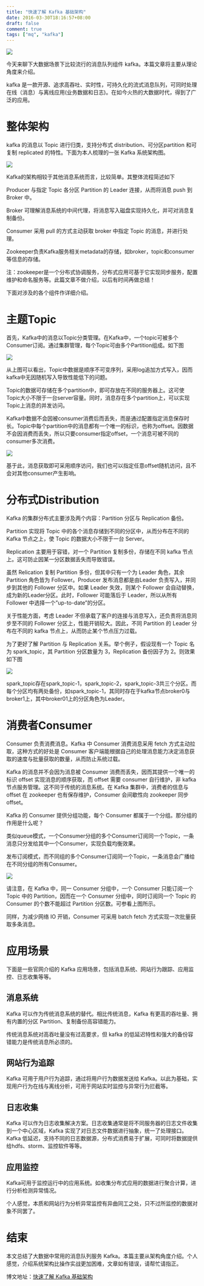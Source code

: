 ```yaml
---
title: "快速了解 Kafka 基础架构"
date: 2016-03-30T18:16:57+08:00
draft: false
comment: true
tags: ["mq", "kafka"]
---
```


![](https://cdn.jsdelivr.net/gh/poloxue/images@2016-03/2016-03-30-introduce-kafka-architecture-06.png)

今天来聊下大数据场景下比较流行的消息队列组件 kafka。本篇文章将主要从理论角度来介绍。

kafka 是一款开源、追求高吞吐、实时性，可持久化的流式消息队列，可同时处理在线（消息）与离线应用(业务数据和日志)。在如今火热的大数据时代，得到了广泛的应用。

# 整体架构

kafka 的消息以 Topic 进行归类，支持分布式 distribution、可分区partition 和可复制 replicated 的特性。下面为本人梳理的一张 Kafka 系统架构图。

![](https://cdn.jsdelivr.net/gh/poloxue/images@2016-03/2016-03-30-introduce-kafka-architecture-01-v1.png)

Kafka的架构相较于其他消息系统而言，比较简单。其整体流程简述如下

Producer 与指定 Topic 各分区 Partition 的 Leader 连接，从而将消息 push 到 Broker 中。

Broker 可理解消息系统的中间代理，将消息写入磁盘实现持久化，并可对消息复制备份。

Consumer 采用 pull 的方式主动获取 broker 中指定 Topic 的消息，并进行处理。

Zookeeper负责Kafka服务相关metadata的存储，如broker，topic和consumer等信息的存储。

注：zookeeper是一个分布式协调服务，分布式应用可基于它实现同步服务，配置维护和命名服务等。此篇文章不做介绍，以后有时间再做总结！

下面对涉及的各个组件作详细介绍。

# 主题Topic

首先，Kafka中的消息以Topic分类管理。在Kafka中，一个topic可被多个Consumer订阅。通过集群管理，每个Topic可由多个Partition组成。如下图

![](https://cdn.jsdelivr.net/gh/poloxue/images@2016-03/2016-03-30-introduce-kafka-architecture-02.png)

从上图可以看出，Topic中数据是顺序不可变序列，采用log追加方式写入，因而kafka中无因随机写入导致性能低下的问题。

Topic的数据可存储在多个partition中，即可存放在不同的服务器上。这可使Topic大小不限于一台server容量。同时，消息存在多个partition上，可以实现Topic上消息的并发访问。

Kafka中数据不会因被consumer消费后而丢失，而是通过配置指定消息保存时长。Topic中每个partition中的消息都有一个唯一的标识，也称为offset。因数据不会因消费而丢失，所以只要consumer指定offset，一个消息可被不同的consumer多次消费。

![](https://cdn.jsdelivr.net/gh/poloxue/images@2016-03/2016-03-30-introduce-kafka-architecture-03.png)

基于此，消息获取即可采用顺序访问，我们也可以指定任意offset随机访问，且不会对其他consumer产生影响。

# 分布式Distribution

Kafka 的集群分布式主要涉及两个内容：Partition 分区与 Replication 备份。

Partition 实现将 Topic 中的各个消息存储到不同的分区中，从而分布在不同的 Kafka 节点之上，使 Topic 的数据大小不限于一台 Server。

Replication 主要用于容错，对一个 Partition 复制多份，存储在不同 kafka 节点上。这可防止因某一分区数据丢失而导致错误。

虽然 Relication 复制 Partition 多份，但其中只有一个为 Leader 角色，其余 Partition 角色皆为 Follower。Producer 发布消息都是由Leader 负责写入，并同步到其他的 Follower 分区中。如果 Leader 失效，则某个 Follower 会自动替换，成为新的Leader分区。此时，Follower 可能落后于 Leader，所以从所有 Follower 中选择一个”up-to-date”的分区。

关于性能方面，考虑 Leader 不但承载了客户的连接与消息写入，还负责将消息同步至不同的 Follower 分区上，性能开销较大。因此，不同 Partition 的 Leader 分布在不同的 kafka 节点上，从而防止某个节点压力过载。

为了更好了解 Partition 与 Replication 关系。举个例子，假设现有一个 Topic 名为 spark_topic，其 Partition 分区数量为 3，Replication 备份因子为 2。则效果如下图


![](https://cdn.jsdelivr.net/gh/poloxue/images@2016-03/2016-03-30-introduce-kafka-architecture-04.png)

spark_topic存在spark_topic-1，spark_topic-2，spark_topic-3共三个分区。而每个分区均有两处备份，如spark_topic-1，其同时存在于kafka节点broker0与broker1上，其中broker01上的分区角色为Leader。

# 消费者Consumer

Consumer 负责消费消息。Kafka 中 Consumer 消费消息采用 fetch 方式主动拉取，这种方式的好处是 Consumer 客户端能根据自己的处理消息能力决定消息获取的速度与批量获取的数量，从而防止系统过载。

Kafka 的消息并不会因为消息被 Consumer 消费而丢失，因而其提供一个唯一的标识 offset 实现消息的顺序获取，而 offset 需要 consumer 自行维护，非 kafka 节点服务管理。这不同于传统的消息系统。在 Kafka 集群中，消费者的信息与 offset 在 zookeeper 也有保存维护，Consumer 会间歇性向 zookeeper 同步 offset。

Kafka 的 Consumer 提供分组功能，每个 Consumer 都属于一个分组。那分组的作用是什么呢？

类似queue模式，一个Consumer分组的多个Consumer订阅同一个Topic，一条消息只分发给其中一个Consumer，实现负载均衡效果。

发布订阅模式，而不同组的多个Consumer订阅同一个Topic，一条消息会广播给在不同分组的所有Consumer。

![](https://cdn.jsdelivr.net/gh/poloxue/images@2016-03/2016-03-30-introduce-kafka-architecture-05.png)

请注意，在 Kafka 中，同一 Consumer 分组中，一个 Consumer 只能订阅一个 Topic 中的 Partition，因而在一个 Consumer 分组中，同时订阅同一个 Topic 的 Consumer 的个数不能超过 Partition 分区数。可参看上图所示。

同样，为减少网络 IO 开销，Consumer 可采用 batch fetch 方式实现一次批量获取多条消息。

# 应用场景

下面是一些官网介绍的 Kafka 应用场景，包括消息系统、网站行为跟踪、应用监控、日志收集等等。

## 消息系统

Kafka 可以作为传统消息系统的替代。相比传统消息，Kafka 有更高的吞吐量、拥有内置的分区 Partition、复制备份高容错能力。

传统消息系统对高吞吐量没有过高要求，但 kafka 的低延迟特性和强大的备份容错能力是传统消息所必须的。

## 网站行为追踪

Kafka 可用于用户行为追踪，通过将用户行为数据发送给 Kafka。以此为基础，实现用户行为在线与离线分析，可用于网站实时监控与异常行为拦截等。

## 日志收集

Kafka 可以作为日志收集解决方案。日志收集通常是将不同服务器的日志文件收集到一个中心区域，Kafka 实现了对日志文件数据进行抽象，统一了处理接口。Kafka 低延迟，支持不同的日志数据源，分布式消费易于扩展，可同时将数据提供给hdfs、storm、监控软件等等。

## 应用监控

Kafka可用于监控运行中的应用系统。如收集分布式应用的数据进行聚合计算，进行分析检测异常情况。

个人感觉，本质和网站行为分析异常监控有异曲同工之处，只不过所监控的数据对象不同罢了。

# 结束

本文总结了大数据中常用的消息队列服务 Kafka。本篇主要从架构角度介绍。个人感觉，介绍系统架构比操作实战更加困难，文章如有错误，请帮忙请指正。

博文地址：[快速了解 Kafka 基础架构](https://www.poloxue.com/posts/2016-03-30-introduce-kafka-architecture/)

